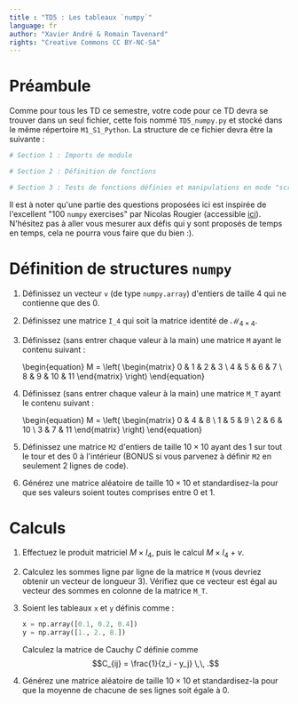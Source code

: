 ```yaml
---
title : "TD5 : Les tableaux `numpy`"
language: fr
author: "Xavier André & Romain Tavenard"
rights: "Creative Commons CC BY-NC-SA"
---
```


# Préambule

Comme pour tous les TD ce semestre, votre code pour ce TD devra se trouver dans un seul fichier, cette fois nommé `TD5_numpy.py` et stocké dans le même répertoire `M1_S1_Python`.
La structure de ce fichier devra être la suivante :

```python
# Section 1 : Imports de module

# Section 2 : Définition de fonctions

# Section 3 : Tests de fonctions définies et manipulations en mode "script"
```

Il est à noter qu'une partie des questions proposées ici est inspirée de l'excellent "100 `numpy` exercises" par Nicolas Rougier (accessible [ici](https://github.com/rougier/numpy-100/blob/master/100_Numpy_exercises.ipynb)). 
N'hésitez pas à aller vous mesurer aux défis qui y sont proposés de temps en temps, cela ne pourra vous faire que du bien :).

# Définition de structures `numpy`

1. Définissez un vecteur `v` (de type `numpy.array`) d'entiers de taille 4 qui ne contienne que des 0.

2. Définissez une matrice `I_4` qui soit la matrice identité de $\mathcal{M}_{4\times4}$.

3. Définissez (sans entrer chaque valeur à la main) une matrice `M` ayant le contenu suivant :

    \begin{equation}
        M = \left( 
                \begin{matrix}
                    0 & 1 & 2 & 3 \\
                    4 & 5 & 6 & 7 \\
                    8 & 9 & 10 & 11
                \end{matrix}
            \right)
    \end{equation}

4. Définissez (sans entrer chaque valeur à la main) une matrice `M_T` ayant le contenu suivant :

    \begin{equation}
        M = \left( 
                \begin{matrix}
                    0 & 4 & 8 \\
                    1 & 5 & 9 \\
                    2 & 6 & 10 \\
                    3 & 7 & 11
                \end{matrix}
            \right)
    \end{equation}

5. Définissez une matrice `M2` d'entiers de taille $10\times10$ ayant des 1 sur tout le tour et des 0 à l'intérieur (BONUS si vous parvenez à définir `M2` en seulement 2 lignes de code).

6. Générez une matrice aléatoire de taille $10\times 10$ et standardisez-la pour que ses valeurs soient toutes comprises entre 0 et 1.

# Calculs

1. Effectuez le produit matriciel $M \times I_{4}$, puis le calcul $M \times I_4 + v$.

2. Calculez les sommes ligne par ligne de la matrice `M` (vous devriez obtenir un vecteur de longueur 3). Vérifiez que ce vecteur est égal au vecteur des sommes en colonne de la matrice `M_T`.

3. Soient les tableaux `x` et `y` définis comme :

    ```python
    x = np.array([0.1, 0.2, 0.4])
    y = np.array([1., 2., 8.])
    ```

    Calculez la matrice de Cauchy $C$ définie comme $$C_{ij} = \frac{1}{z_i - y_j} \,\, .$$

4. Générez une matrice aléatoire de taille $10\times 10$ et standardisez-la pour que la moyenne de chacune de ses lignes soit égale à 0.